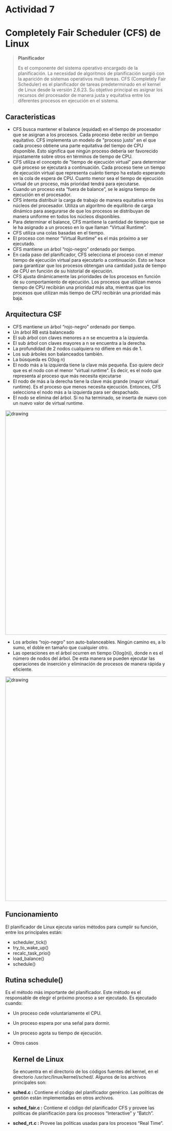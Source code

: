 # Actividad 7

# Completely Fair Scheduler (CFS) de Linux

> **Planificador**
> 
> Es el componente del sistema operativo encargado de la planificación. La
necesidad de algoritmos de planificación surgió con la aparición de sistemas
operativos multi tareas. CFS (Completely Fair Scheduler) es el planificador de tareas predeterminado en el kernel de Linux desde la versión 2.6.23. Su objetivo principal es asignar los recursos del procesador de manera justa y equitativa entre los diferentes procesos en ejecución en el sistema.

## Caracteristicas 

- CFS busca mantener el balance (equidad) en el tiempo de procesador
que se asignan a los procesos. Cada proceso debe recibir un tiempo
equitativo. CFS implementa un modelo de "proceso justo" en el que cada proceso obtiene una parte equitativa del tiempo de CPU disponible. Esto significa que ningún proceso debería ser favorecido injustamente sobre otros en términos de tiempo de CPU.
- CFS utiliza el concepto de "tiempo de ejecución virtual" para determinar qué proceso se ejecutará a continuación. Cada proceso tiene un tiempo de ejecución virtual que representa cuánto tiempo ha estado esperando en la cola de espera de CPU. Cuanto menor sea el tiempo de ejecución virtual de un proceso, más prioridad tendrá para ejecutarse.
- Cuando un proceso esta “fuera de balance”, se le asigna tiempo de
ejecución en el procesador.
- CFS intenta distribuir la carga de trabajo de manera equitativa entre los núcleos del procesador. Utiliza un algoritmo de equilibrio de carga dinámico para asegurarse de que los procesos se distribuyan de manera uniforme en todos los núcleos disponibles.
- Para determinar el balance, CFS mantiene la cantidad de tiempo que
se le ha asignado a un proceso en lo que llaman “Virtual Runtime”.
- CFS utiliza una colas basadas en el tiempo.
- El proceso con menor “Virtual Runtime” es el más próximo a ser
ejecutado.
- CFS mantiene un árbol “rojo-negro” ordenado por tiempo.
- En cada paso del planificador, CFS selecciona el proceso con el menor tiempo de ejecución virtual para ejecutarlo a continuación. Esto se hace para garantizar que los procesos obtengan una cantidad justa de tiempo de CPU en función de su historial de ejecución.
- CFS ajusta dinámicamente las prioridades de los procesos en función de su comportamiento de ejecución. Los procesos que utilizan menos tiempo de CPU recibirán una prioridad más alta, mientras que los procesos que utilizan más tiempo de CPU recibirán una prioridad más baja.


## Arquitectura CSF

- CFS mantiene un árbol “rojo-negro” ordenado por tiempo.
- Un árbol RB está balanceado
- El sub árbol con claves menores a n se encuentra a la izquierda.
- El sub árbol con claves mayores a n se encuentra a la derecha.
- La profundidad de 2 nodos cualquiera no difiere en más de 1.
- Los sub árboles son balanceados también.
- La búsqueda es O(log n)
- El nodo más a la izquierda tiene la clave más pequeña. Eso quiere
decir que es el nodo con el menor “virtual runtime”. Es decir, es el
nodo que representa al proceso que más necesita ejecutarse
- El nodo de más a la derecha tiene la clave más grande (mayor virtual
runtime). Es el proceso que menos necesita ejecución.
Entonces, CFS selecciona el nodo más a la izquierda para ser
despachado.
- El nodo se elimina del árbol. Si no ha terminado, se inserta de nuevo
con un nuevo valor de virtual runtime.

<img src="https://blogger.googleusercontent.com/img/b/R29vZ2xl/AVvXsEgsF4pRvwrI486lYBvkS1YYrgyDbpaIvIGSdL3hoyvcIxzvfeSdPiY-Ug6UuUNiUM5LP_4uxtDc_J8iCmyrup1mNYujwnGYLUU29p8NWhWt5GjaSxs3KOMgOrV_2akEyMNwxQ3_L_Wgqunm/s1600/rbtree.png" alt="drawing" width="700">

- Los arboles “rojo-negro” son auto-balanceables. Ningún camino es, a lo
sumo, el doble en tamaño que cualquier otro.
- Las operaciones en el árbol ocurren en tiempo O(log(n)), donde n es
el número de nodos del árbol. De esta manera se pueden ejecutar las
operaciones de inserción y eliminación de procesos de manera rápida y
eficiente.


<img src="https://img2020.cnblogs.com/blog/1117305/202101/1117305-20210128004653247-411997349.png" alt="drawing" width="700">

## Funcionamiento 
El planificador de Linux ejecuta varios métodos para cumplir su función,
entre los principales están:

- scheduler_tick()
- try_to_wake_up()
- recalc_task_prio()
- load_balance()
- schedule()

## Rutina schedule()

Es el método más importante del planificador. Este método es el
responsable de elegir el próximo proceso a ser ejecutado.
Es ejecutado cuando:

- Un proceso cede voluntariamente el CPU.
- Un proceso espera por una señal para dormir.
- Un proceso agota su tiempo de ejecución.
- Otros casos

  ## Kernel de Linux
  Se encuentra en el directorio de los códigos fuentes del kernel, en el
directorio /usr/src/linux/kernel/sched/. Algunos de los archivos principales
son:

- **sched.c :** Contiene el código del planificador genérico. Las políticas de
gestión están implementadas en otros archivos.
- **sched_fair.c :** Contiene el código del planificador CFS y provee las
politicas de planificación para los procesos “Interactive” y “Batch”.
- **sched_rt.c :** Provee las políticas usadas para los procesos “Real
Time”.
